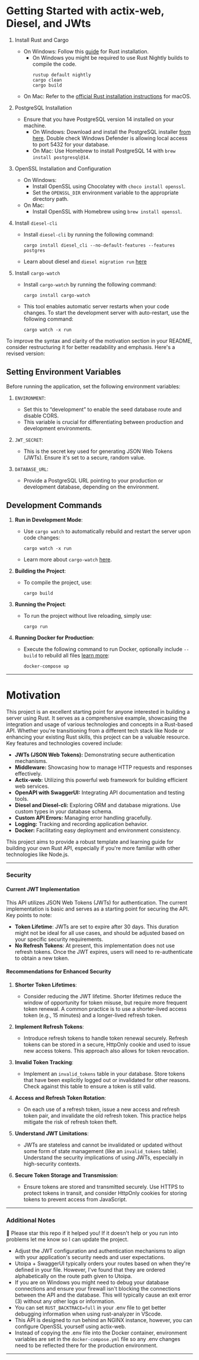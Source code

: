 
# Getting Started with actix-web, Diesel, and JWts

1. Install Rust and Cargo
    - On Windows: Follow this [guide](https://homepage.cs.uri.edu/faculty/hamel/courses/home/csc301/rust-installation-windows.pdf) for Rust installation.
        - On Windows you might be required to use Rust Nightly builds to compile the code. 
            ```
            rustup default nightly
            cargo clean
            cargo build
            ```
    - On Mac: Refer to the [official Rust installation instructions](https://doc.rust-lang.org/cargo/getting-started/installation.html) for macOS.

2. PostgreSQL Installation
    - Ensure that you have PostgreSQL version 14 installed on your machine.
        - On Windows: Download and install the PostgreSQL installer [from here](https://www.postgresql.org/download/windows/). Double check Windows Defender is allowing local access to port 5432 for your database.
        - On Mac: Use Homebrew to install PostgreSQL 14 with `brew install postgresql@14`.

3. OpenSSL Installation and Configuration
    - On Windows:
        - Install OpenSSL using Chocolatey with `choco install openssl`.
        - Set the `OPENSSL_DIR` environment variable to the appropriate directory path.
    - On Mac:
        - Install OpenSSL with Homebrew using `brew install openssl`.

4. Install `diesel-cli`
    - Install `diesel-cli` by running the following command:
        ```
        cargo install diesel_cli --no-default-features --features postgres
        ```
    - Learn about diesel and `diesel migration run` [here](https://diesel.rs/guides/getting-started)
5. Install `cargo-watch`
    - Install `cargo-watch` by running the following command:
        ```
        cargo install cargo-watch
        ```
    - This tool enables automatic server restarts when your code changes. To start the development server with auto-restart, use the following command:
        ```
        cargo watch -x run
        ```

To improve the syntax and clarity of the motivation section in your README, consider restructuring it for better readability and emphasis. Here's a revised version:

## Setting Environment Variables

Before running the application, set the following environment variables:

1. `ENVIRONMENT`: 
   - Set this to “development” to enable the seed database route and disable CORS. 
   - This variable is crucial for differentiating between production and development environments.

2. `JWT_SECRET`: 
   - This is the secret key used for generating JSON Web Tokens (JWTs). Ensure it's set to a secure, random value.

3. `DATABASE_URL`: 
   - Provide a PostgreSQL URL pointing to your production or development database, depending on the environment.

## Development Commands

1. **Run in Development Mode**:
   - Use `cargo watch` to automatically rebuild and restart the server upon code changes:
     ```
     cargo watch -x run
     ```
   - Learn more about `cargo-watch` [here](https://docs.rs/crate/cargo-watch/3.2.0).

2. **Building the Project**:
   - To compile the project, use:
     ```
     cargo build
     ```

3. **Running the Project**:
   - To run the project without live reloading, simply use:
     ```
     cargo run
     ```

5. **Running Docker for Production**:
   - Execute the following command to run Docker, optionally include `--build` to rebuild all files [learn more](https://docs.docker.com/compose/):
      ```
      docker-compose up
      ```
      
---

# Motivation

This project is an excellent starting point for anyone interested in building a server using Rust. It serves as a comprehensive example, showcasing the integration and usage of various technologies and concepts in a Rust-based API. Whether you're transitioning from a different tech stack like Node or enhancing your existing Rust skills, this project can be a valuable resource. Key features and technologies covered include:

- **JWTs (JSON Web Tokens):** Demonstrating secure authentication mechanisms.
- **Middleware:** Showcasing how to manage HTTP requests and responses effectively.
- **Actix-web:** Utilizing this powerful web framework for building efficient web services.
- **OpenAPI with SwaggerUI:** Integrating API documentation and testing tools.
- **Diesel and Diesel-cli:** Exploring ORM and database migrations. Use custom types in your database schema.
- **Custom API Errors:** Managing error handling gracefully.
- **Logging:** Tracking and recording application behavior.
- **Docker:** Facilitating easy deployment and environment consistency.

This project aims to provide a robust template and learning guide for building your own Rust API, especially if you're more familiar with other technologies like Node.js.

---

### Security

#### Current JWT Implementation
This API utilizes JSON Web Tokens (JWTs) for authentication. The current implementation is basic and serves as a starting point for securing the API. Key points to note:

- **Token Lifetime**: JWTs are set to expire after 30 days. This duration might not be ideal for all use cases, and should be adjusted based on your specific security requirements.
- **No Refresh Tokens**: At present, this implementation does not use refresh tokens. Once the JWT expires, users will need to re-authenticate to obtain a new token.

#### Recommendations for Enhanced Security

1. **Shorter Token Lifetimes**:
   - Consider reducing the JWT lifetime. Shorter lifetimes reduce the window of opportunity for token misuse, but require more frequent token renewal. A common practice is to use a shorter-lived access token (e.g., 15 minutes) and a longer-lived refresh token.

2. **Implement Refresh Tokens**:
   - Introduce refresh tokens to handle token renewal securely. Refresh tokens can be stored in a secure, HttpOnly cookie and used to issue new access tokens. This approach also allows for token revocation.

3. **Invalid Token Tracking**:
   - Implement an `invalid_tokens` table in your database. Store tokens that have been explicitly logged out or invalidated for other reasons. Check against this table to ensure a token is still valid.

4. **Access and Refresh Token Rotation**:
   - On each use of a refresh token, issue a new access and refresh token pair, and invalidate the old refresh token. This practice helps mitigate the risk of refresh token theft.

5. **Understand JWT Limitations**:
   - JWTs are stateless and cannot be invalidated or updated without some form of state management (like an `invalid_tokens` table). Understand the security implications of using JWTs, especially in high-security contexts.

6. **Secure Token Storage and Transmission**:
   - Ensure tokens are stored and transmitted securely. Use HTTPS to protect tokens in transit, and consider HttpOnly cookies for storing tokens to prevent access from JavaScript.

---

### Additional Notes
🌟 Please star this repo if it helped you! If it doesn't help or you run into problems let me know so I can update the project.
- Adjust the JWT configuration and authentication mechanisms to align with your application's security needs and user expectations. 
- Utoipa + SwaggerUI typically orders your routes based on when they're defined in your file. However, I've found that they are ordered alphabetically on the route path given to Utoipa.
- If you are on Windows you might need to debug your database connections and ensure your firewall isn't blocking the connections between the API and the database. This will typically cause an exit error (3) without any other logs or information.
- You can set `RUST_BACKTRACE=full` in your .env file to get better debugging information when using rust-analyzer in VScode.
- This API is designed to run behind an NGINX instance, however, you can configure OpenSSL yourself using actix-web.
- Instead of copying the .env file into the Docker container, environment variables are set in the `docker-compose.yml` file so any .env changes need to be reflected there for the production environment.
---
